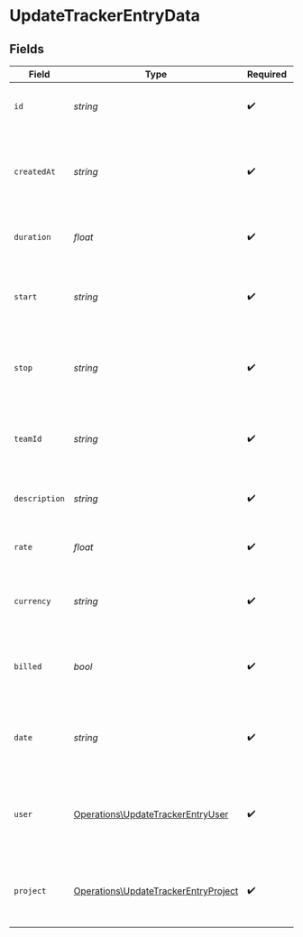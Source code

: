 # UpdateTrackerEntryData


## Fields

| Field                                                                                        | Type                                                                                         | Required                                                                                     | Description                                                                                  | Example                                                                                      |
| -------------------------------------------------------------------------------------------- | -------------------------------------------------------------------------------------------- | -------------------------------------------------------------------------------------------- | -------------------------------------------------------------------------------------------- | -------------------------------------------------------------------------------------------- |
| `id`                                                                                         | *string*                                                                                     | :heavy_check_mark:                                                                           | Unique identifier of the tracker entry                                                       | b3b6e2c2-1f2a-4e3b-9c1d-2a4b6e2c21f2                                                         |
| `createdAt`                                                                                  | *string*                                                                                     | :heavy_check_mark:                                                                           | Date and time when the tracker entry was created in ISO 8601 format                          | 2024-04-15T09:00:00.000Z                                                                     |
| `duration`                                                                                   | *float*                                                                                      | :heavy_check_mark:                                                                           | Duration of the tracker entry in seconds                                                     | 28800                                                                                        |
| `start`                                                                                      | *string*                                                                                     | :heavy_check_mark:                                                                           | Start time of the tracker entry in ISO 8601 format                                           | 2024-04-15T09:00:00.000Z                                                                     |
| `stop`                                                                                       | *string*                                                                                     | :heavy_check_mark:                                                                           | Stop time of the tracker entry in ISO 8601 format                                            | 2024-04-15T17:00:00.000Z                                                                     |
| `teamId`                                                                                     | *string*                                                                                     | :heavy_check_mark:                                                                           | Unique identifier of the team that owns this tracker entry                                   | team-1234                                                                                    |
| `description`                                                                                | *string*                                                                                     | :heavy_check_mark:                                                                           | Description or notes for the tracker entry                                                   | Worked on implementing user authentication feature                                           |
| `rate`                                                                                       | *float*                                                                                      | :heavy_check_mark:                                                                           | Hourly rate applied to this tracker entry                                                    | 75                                                                                           |
| `currency`                                                                                   | *string*                                                                                     | :heavy_check_mark:                                                                           | Currency code for the rate in ISO 4217 format                                                | USD                                                                                          |
| `billed`                                                                                     | *bool*                                                                                       | :heavy_check_mark:                                                                           | Whether this tracker entry has been billed to the customer                                   | false                                                                                        |
| `date`                                                                                       | *string*                                                                                     | :heavy_check_mark:                                                                           | Date of the tracker entry in YYYY-MM-DD format                                               | 2024-04-15                                                                                   |
| `user`                                                                                       | [Operations\UpdateTrackerEntryUser](../../Models/Operations/UpdateTrackerEntryUser.md)       | :heavy_check_mark:                                                                           | User information for the person who created this tracker entry                               |                                                                                              |
| `project`                                                                                    | [Operations\UpdateTrackerEntryProject](../../Models/Operations/UpdateTrackerEntryProject.md) | :heavy_check_mark:                                                                           | Project information associated with this tracker entry                                       |                                                                                              |